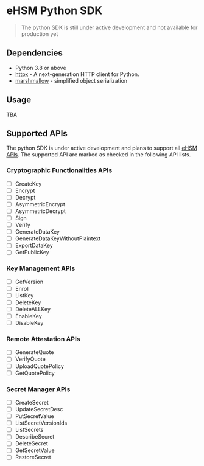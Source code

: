 # eHSM Python SDK

> The python SDK is still under active development and not available for production yet

## Dependencies

- Python 3.8 or above
- [httpx](https://www.python-httpx.org/) - A next-generation HTTP client for Python.
- [marshmallow](https://marshmallow.readthedocs.io/en/stable/) - simplified object serialization

## Usage

TBA

## Supported APIs

The python SDK is under active development and plans to support all [eHSM APIs](https://github.com/intel/ehsm/blob/main/docs/API_Reference.md). The supported API are marked as checked in the following API lists.

### Cryptographic Functionalities APIs

- [ ] CreateKey
- [ ] Encrypt
- [ ] Decrypt
- [ ] AsymmetricEncrypt
- [ ] AsymmetricDecrypt
- [ ] Sign
- [ ] Verify
- [ ] GenerateDataKey
- [ ] GenerateDataKeyWithoutPlaintext
- [ ] ExportDataKey
- [ ] GetPublicKey

### Key Management APIs

- [ ] GetVersion
- [ ] Enroll
- [ ] ListKey
- [ ] DeleteKey
- [ ] DeleteALLKey
- [ ] EnableKey
- [ ] DisableKey

### Remote Attestation APIs

- [ ] GenerateQuote
- [ ] VerifyQuote
- [ ] UploadQuotePolicy
- [ ] GetQuotePolicy

### Secret Manager APIs

- [ ] CreateSecret
- [ ] UpdateSecretDesc
- [ ] PutSecretValue
- [ ] ListSecretVersionIds
- [ ] ListSecrets
- [ ] DescribeSecret
- [ ] DeleteSecret
- [ ] GetSecretValue
- [ ] RestoreSecret
